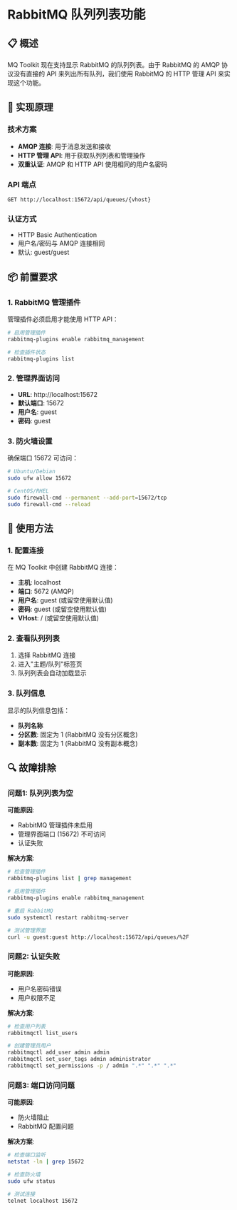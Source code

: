 # RabbitMQ 队列列表功能

## 📋 概述

MQ Toolkit 现在支持显示 RabbitMQ 的队列列表。由于 RabbitMQ 的 AMQP 协议没有直接的 API 来列出所有队列，我们使用 RabbitMQ 的 HTTP 管理 API 来实现这个功能。

## 🔧 实现原理

### 技术方案
- **AMQP 连接**: 用于消息发送和接收
- **HTTP 管理 API**: 用于获取队列列表和管理操作
- **双重认证**: AMQP 和 HTTP API 使用相同的用户名密码

### API 端点
```
GET http://localhost:15672/api/queues/{vhost}
```

### 认证方式
- HTTP Basic Authentication
- 用户名/密码与 AMQP 连接相同
- 默认: guest/guest

## 📦 前置要求

### 1. RabbitMQ 管理插件
管理插件必须启用才能使用 HTTP API：

```bash
# 启用管理插件
rabbitmq-plugins enable rabbitmq_management

# 检查插件状态
rabbitmq-plugins list
```

### 2. 管理界面访问
- **URL**: http://localhost:15672
- **默认端口**: 15672
- **用户名**: guest
- **密码**: guest

### 3. 防火墙设置
确保端口 15672 可访问：

```bash
# Ubuntu/Debian
sudo ufw allow 15672

# CentOS/RHEL
sudo firewall-cmd --permanent --add-port=15672/tcp
sudo firewall-cmd --reload
```

## 🚀 使用方法

### 1. 配置连接
在 MQ Toolkit 中创建 RabbitMQ 连接：
- **主机**: localhost
- **端口**: 5672 (AMQP)
- **用户名**: guest (或留空使用默认值)
- **密码**: guest (或留空使用默认值)
- **VHost**: / (或留空使用默认值)

### 2. 查看队列列表
1. 选择 RabbitMQ 连接
2. 进入"主题/队列"标签页
3. 队列列表会自动加载显示

### 3. 队列信息
显示的队列信息包括：
- **队列名称**
- **分区数**: 固定为 1 (RabbitMQ 没有分区概念)
- **副本数**: 固定为 1 (RabbitMQ 没有副本概念)

## 🔍 故障排除

### 问题1: 队列列表为空
**可能原因**:
- RabbitMQ 管理插件未启用
- 管理界面端口 (15672) 不可访问
- 认证失败

**解决方案**:
```bash
# 检查管理插件
rabbitmq-plugins list | grep management

# 启用管理插件
rabbitmq-plugins enable rabbitmq_management

# 重启 RabbitMQ
sudo systemctl restart rabbitmq-server

# 测试管理界面
curl -u guest:guest http://localhost:15672/api/queues/%2F
```

### 问题2: 认证失败
**可能原因**:
- 用户名密码错误
- 用户权限不足

**解决方案**:
```bash
# 检查用户列表
rabbitmqctl list_users

# 创建管理员用户
rabbitmqctl add_user admin admin
rabbitmqctl set_user_tags admin administrator
rabbitmqctl set_permissions -p / admin ".*" ".*" ".*"
```

### 问题3: 端口访问问题
**可能原因**:
- 防火墙阻止
- RabbitMQ 配置问题

**解决方案**:
```bash
# 检查端口监听
netstat -ln | grep 15672

# 检查防火墙
sudo ufw status

# 测试连接
telnet localhost 15672
```